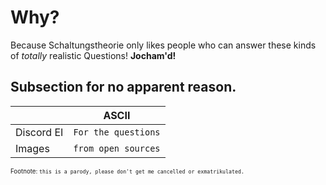 # Why?

Because Schaltungstheorie only likes people who can answer these kinds of _totally_ realistic Questions! **Jocham'd!**

## Subsection for no apparent reason.


|                |ASCII                          |
|----------------|-------------------------------|
|Discord EI	 |`For the questions`            |
|Images          |`from open sources`            |

<sup><sub>Footnote:          `this is a parody, please don't get me cancelled or exmatrikulated.`</sup></sub>

